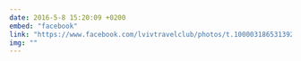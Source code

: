 ```yaml
---
date: 2016-5-8 15:20:09 +0200
embed: "facebook"
link: "https://www.facebook.com/lvivtravelclub/photos/t.100003186531392/755351654567430/?type=3&theater"
img: ""
---
```


